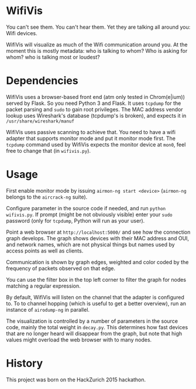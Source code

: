 WifiVis
=======

You can't see them. You can't hear them. Yet they are talking all around you: Wifi devices.

WifiVis will visualize as much of the Wifi communication around you. At the moment this is mostly metadata: who is talking to whom? Who is asking for whom? who is talking most or loudest? 

# Dependencies

WifiVis uses a browser-based front end (atm only tested in Chrom(e|ium)) served by Flask. So you need Python 3 and Flask. It uses `tcpdump` for the packet parsing and `sudo` to gain root privileges. The MAC address vendor lookup uses Wireshark's database (tcpdump's is broken), and expects it in `/usr/share/wireshark/manuf`

WifiVis uses passive scanning to achieve that. You need to have a wifi adapter that supports monitor mode and put it monitor mode first. The `tcpdump` command used by WifiVis expects the monitor device at `mon0`, feel free to change that (in `wifivis.py`).

# Usage

First enable monitor mode by issuing `airmon-ng start <device>` (`airmon-ng` belongs to the `aircrack-ng` suite).

Configure parameter in the source code if needed, and run `python wifivis.py`. If prompt (might be not obviously visible) enter your `sudo` password (only for `tcpdump`, Python will run as your user).

Point a web browser at `http://localhost:5000/` and see how the connection graph develops. The graph shows devices with their MAC address and OUI, and network names, which are not physical things but names used by access points as well as clients.

Communication is shown by graph edges, weighted and color coded by the frequency of packets observed on that edge.

You can use the filter box in the top left corner to filter the graph for nodes matching a regular expression.

By default, WifiVis will listen on the channel that the adapter is configured to. To to channel hopping (which is useful to get a better overview), run an instance of `airodump-ng` in parallel.

The visualization is controlled by a number of parameters in the source code, mainly the total weight in `decay.py`. This determines how fast devices that are no longer heard will disappear from the graph, but note that high values might overload the web browser with to many nodes.

# History

This project was born on the HackZurich 2015 hackathon.
